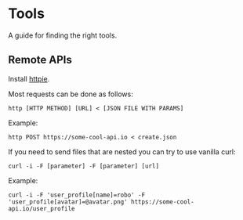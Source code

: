 Tools
========

A guide for finding the right tools.


Remote APIs
-----------
Install [httpie](https://github.com/jkbr/httpie).

Most requests can be done as follows:

    http [HTTP METHOD] [URL] < [JSON FILE WITH PARAMS]

Example:

    http POST https://some-cool-api.io < create.json

If you need to send files that are nested you can try to use vanilla curl:

    curl -i -F [parameter] -F [parameter] [url]

Example:

    curl -i -F 'user_profile[name]=robo' -F 'user_profile[avatar]=@avatar.png' https://some-cool-api.io/user_profile
